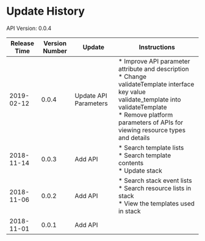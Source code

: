 # Update History #
API Version: 0.0.4

|Release Time|Version Number|Update|Instructions|
|---|---|---|---|
|2019-02-12|0.0.4|Update API Parameters|* Improve API parameter attribute and description<br>* Change validateTemplate interface key value validate_template into validateTemplate<br>* Remove platform parameters of APIs for viewing resource types and details|
|2018-11-14|0.0.3|Add API|* Search template lists<br>* Search template contents<br>* Update stack|
|2018-11-06|0.0.2 |Add API|* Search stack event lists<br>* Search resource lists in stack<br>* View the templates used in stack|
|2018-11-01|0.0.1 |Add API||
